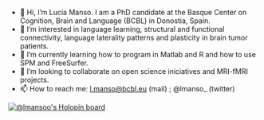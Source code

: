 - 👋 Hi, I’m Lucía Manso. I am a PhD candidate at the Basque Center on Cognition, Brain and Language (BCBL) in Donostia, Spain. 
- 👀 I’m interested in language learning, structural and functional connectivity, language laterality patterns and plasticity in brain tumor patients.
- 🌱 I’m currently learning how to program in Matlab and R and how to use SPM and FreeSurfer.
- 💞️ I’m looking to collaborate on open science iniciatives and MRI-fMRI projects.
- 📫 How to reach me: l.manso@bcbl.eu (mail) ; @lmanso_ (twitter)

<!---
lmanso96/lmanso96 is a ✨ special ✨ repository because its `README.md` (this file) appears on your GitHub profile.
You can click the Preview link to take a look at your changes.
--->
[![@lmansoo's Holopin board](https://holopin.me/lmansoo)](https://holopin.io/@lmansoo)
